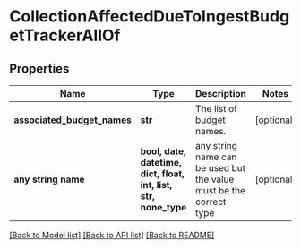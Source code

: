 # CollectionAffectedDueToIngestBudgetTrackerAllOf


## Properties
Name | Type | Description | Notes
------------ | ------------- | ------------- | -------------
**associated_budget_names** | **str** | The list of budget names. | [optional] 
**any string name** | **bool, date, datetime, dict, float, int, list, str, none_type** | any string name can be used but the value must be the correct type | [optional]

[[Back to Model list]](../README.md#documentation-for-models) [[Back to API list]](../README.md#documentation-for-api-endpoints) [[Back to README]](../README.md)


